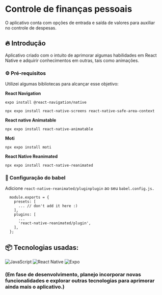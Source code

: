 # Controle de finanças pessoais

O aplicativo conta com opções de entrada e saída de valores para auxiliar no controle de despesas.

## 🔥 Introdução

Aplicativo criado com o intuito de aprimorar algumas habilidades em React Native e adquirir conhecimentos em outras, tais como animações.

### ⚙️ Pré-requisitos

Utilizei algumas bibliotecas para alcançar esse objetivo:

**React Navigation**
```
expo install @react-navigation/native
```
```
npx expo install react-native-screens react-native-safe-area-context
```
**React native Animatable**
```
npx expo install react-native-animatable
```
**Moti**
```
npx expo install moti
```
**React Native Reanimated**
```
npx expo install react-native-reanimated
```
### 🔨 Configuração do babel
Adicione ```react-native-reanimated/pluginplugin``` ao seu ```babel.config.js.```
```
  module.exports = {
    presets: [
      ... // don't add it here :)
    ],
    plugins: [
      ...
      'react-native-reanimated/plugin',
    ],
  };
```

## 📦 Tecnologias usadas:
![JavaScript](https://img.shields.io/badge/javascript-%23323330.svg?style=for-the-badge&logo=javascript&logoColor=%23F7DF1E)
![React Native](https://img.shields.io/badge/react_native-%2320232a.svg?style=for-the-badge&logo=react&logoColor=%2361DAFB)
![Expo](https://img.shields.io/badge/expo-1C1E24?style=for-the-badge&logo=expo&logoColor=#D04A37)

### (Em fase de desenvolvimento, planejo incorporar novas funcionalidades e explorar outras tecnologias para aprimorar ainda mais o aplicativo.)
